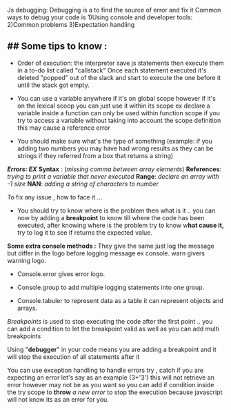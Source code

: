Js debugging: 
Debugging is a to find the source of error and fix it 
Common ways to debug your code is 
1)Using console and developer tools:
2)Common problems
3)Expectation handling

## ## Some tips to know :
 - Order of execution: the interpreter save js statements   then execute them in a to-do list called "callstack" 
Once each statement executed it's deleted "popped" out of the slack and start to execute the one before it until the stack got empty.

- You can use a variable anywhere if it's on global scope however if it's on the lexical scoop you can just use it within its scope ex declare a variable inside a function can only be used within function scope if you try to access a variable without taking into account the scope definition this may cause a reference error

- You should make sure what's the type of something (example: if you adding two numbers you may have had wrong results as they can be strings if they referred from a box that returns a string)

***Errors: EX***
**Syntax** : (*missing comma between array elements*)
**References**: *trying to print a variable that never executed* 
**Range**: *declare an array with -1 size*
**NAN**: *adding a string of characters to number*

To fix any issue , how to face it ...
- You should try to know where is the problem then what is it .. you can now by adding a **breakpoint** to know till where the code has been executed, after knowing where is the problem try to know w**hat cause it,** try to log it to see if returns the expected value.


****Some extra console methods :****
They give the same just log the message but differ in the logo before logging message ex console. warn givers warning logo.

- Console.error gives error logo.
- Console.group to add multiple logging statements into one group.

- Console.tabuler to represent data as a table it can represent objects and arrays.

*Breakpoints* is used to stop executing the code after the first point .. you can add a condition to let the breakpoint valid as well as you can add multi breakpoints 

Using "**debugger**" in your code means you are adding a breakpoint and it will stop the execution of all statements after it

You can use exception handling to handle errors try , catch if you are expecting an error let's say as an example (3+'3') this will not retrieve an error however may not be as you want so you can add if condition inside the try scope to **throw** *a new error* to stop the execution because javascript will not know its as an error for you.